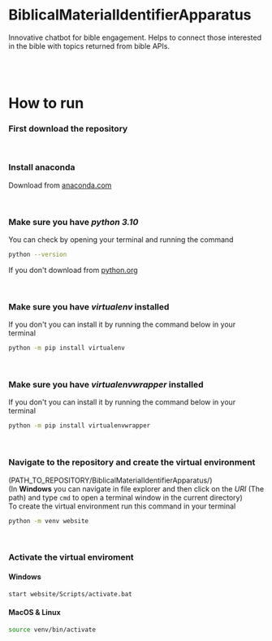 # BiblicalMaterialIdentifierApparatus
Innovative chatbot for bible engagement. Helps to connect those interested in the bible with topics returned from bible APIs. 

<br/><br/>

# How to run
### First download the repository

<br/>

### Install anaconda
Download from [anaconda.com](https://www.anaconda.com/products/individual#Downloads)

<br/>

### Make sure you have *python 3.10*
You can check by opening your terminal and running the command
```bash
python --version 
```
If you don't download from [python.org](https://www.python.org/downloads/release/python-3100/)

<br/>

### Make sure you have *virtualenv* installed
If you don't you can install it by running the command below in your terminal
```bash
python -m pip install virtualenv
```

<br/>

### Make sure you have *virtualenvwrapper* installed
If you don't you can install it by running the command below in your terminal
```bash
python -m pip install virtualenvwrapper
```

<br/>

### Navigate to the repository and create the virtual environment
(PATH_TO_REPOSITORY/BiblicalMaterialIdentifierApparatus/) <br/>
(In **Windows** you can navigate in file explorer and then click on the *URI* (The path) and type `cmd` to open a terminal window in the current directory) <br/>
To create the virtual environment run this command in your terminal
```bash
python -m venv website
```

<br/>

### Activate the virtual enviroment
#### Windows
```bash
start website/Scripts/activate.bat
```

#### MacOS & Linux
```bash
source venv/bin/activate
```
